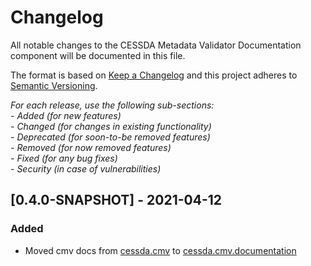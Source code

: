 # Changelog
All notable changes to the CESSDA Metadata Validator Documentation component will be documented in this file.

The format is based on [Keep a Changelog](http://keepachangelog.com/en/1.0.0/)
and this project adheres to [Semantic Versioning](http://semver.org/spec/v2.0.0.html).

*For each release, use the following sub-sections:*  
*- Added (for new features)*  
*- Changed (for changes in existing functionality)*  
*- Deprecated (for soon-to-be removed features)*  
*- Removed (for now removed features)*  
*- Fixed (for any bug fixes)*  
*- Security (in case of vulnerabilities)*

## [0.4.0-SNAPSHOT] - 2021-04-12

### Added
- Moved cmv docs from [cessda.cmv](https://bitbucket.org/cessda/cessda.cmv) to [cessda.cmv.documentation](https://bitbucket.org/cessda/cessda.cmv.documentation)

[0.4.0]: https://bitbucket.org/cessda/cessda.cmv.documentation/src/v0.4.0
